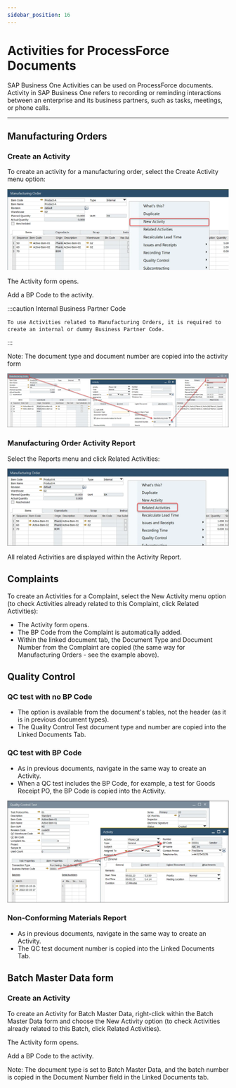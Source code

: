 ```yaml
---
sidebar_position: 16
---
```


# Activities for ProcessForce Documents

SAP Business One Activities can be used on ProcessForce documents. Activity in SAP Business One refers to recording or reminding interactions between an enterprise and its business partners, such as tasks, meetings, or phone calls.

---

## Manufacturing Orders

### Create an Activity

To create an activity for a manufacturing order, select the Create Activity menu option:

![Activities](./media/activities-for-processforce-documents/manufacturing-order-new-activity.webp)

The Activity form opens.

Add a BP Code to the activity.

:::caution
    Internal Business Partner Code

    To use Activities related to Manufacturing Orders, it is required to create an internal or dummy Business Partner Code.
:::

Note: The document type and document number are copied into the activity form

![Activity Document Number](./media/activities-for-processforce-documents/activity-document-number.webp)

### Manufacturing Order Activity Report

Select the Reports menu and click Related Activities:

![Related Activities](./media/activities-for-processforce-documents/manufacturing-order-related-activities.webp)

All related Activities are displayed within the Activity Report.

## Complaints

To create an Activities for a Complaint, select the New Activity menu option (to check Activities already related to this Complaint, click Related Activities):

- The Activity form opens.
- The BP Code from the Complaint is automatically added.
- Within the linked document tab, the Document Type and Document Number from the Complaint are copied (the same way for Manufacturing Orders - see the example above).

## Quality Control

### QC test with no BP Code

- The option is available from the document's tables, not the header (as it is in previous document types).
- The Quality Control Test document type and number are copied into the Linked Documents Tab.

### QC test with BP Code

- As in previous documents, navigate in the same way to create an Activity.
- When a QC test includes the BP Code, for example, a test for Goods Receipt PO, the BP Code is copied into the Activity.

![Quality Control Business Partner](./media/activities-for-processforce-documents/quality-control-business-partner.webp)

### Non-Conforming Materials Report

- As in previous documents, navigate in the same way to create an Activity.
- The QC test document number is copied into the Linked Documents Tab.

## Batch Master Data form

### Create an Activity

To create an Activity for Batch Master Data, right-click within the Batch Master Data form and choose the New Activity option (to check Activities already related to this Batch, click Related Activities).

The Activity form opens.

Add a BP Code to the activity.

Note: The document type is set to Batch Master Data, and the batch number is copied in the Document Number field in the Linked Documents tab.
